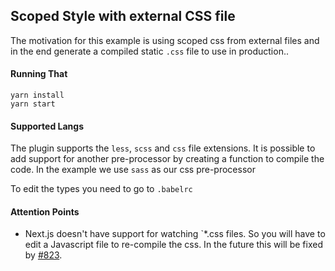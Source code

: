 ## Scoped Style with external CSS file
The motivation for this example is using scoped css from external files and in the end generate a compiled static `.css` file to use in production..

#### Running That

```
yarn install
yarn start
```

#### Supported Langs
The plugin supports the `less`, `scss` and `css` file extensions. It is possible to add support for another pre-processor by creating a function to compile the code. In the example we use `sass` as our css pre-processor

To edit the types you need to go to `.babelrc`


#### Attention Points
- Next.js doesn't have support for watching `*.css files. So you will have to edit a Javascript file to re-compile the css. In the future this will be fixed by [#823](https://github.com/zeit/next.js/pull/823).